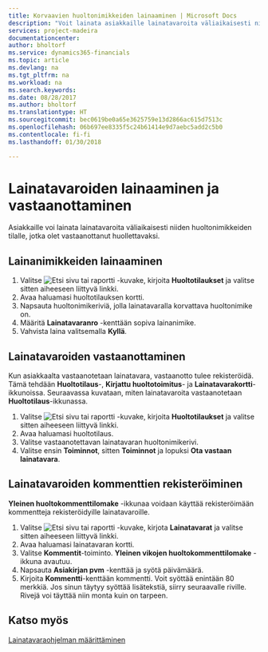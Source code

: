 ```yaml
---
title: Korvaavien huoltonimikkeiden lainaaminen | Microsoft Docs
description: "Voit lainata asiakkaille lainatavaroita väliaikaisesti niiden huoltonimikkeiden tilalle, jotka olet vastaanottanut huollettavaksi."
services: project-madeira
documentationcenter: 
author: bholtorf
ms.service: dynamics365-financials
ms.topic: article
ms.devlang: na
ms.tgt_pltfrm: na
ms.workload: na
ms.search.keywords: 
ms.date: 08/28/2017
ms.author: bholtorf
ms.translationtype: HT
ms.sourcegitcommit: bec0619be0a65e3625759e13d2866ac615d7513c
ms.openlocfilehash: 06b697ee8335f5c24b61414e9d7aebc5add2c5b0
ms.contentlocale: fi-fi
ms.lasthandoff: 01/30/2018

---
```

# <a name="lend-and-receive-loaners"></a>Lainatavaroiden lainaaminen ja vastaanottaminen
Asiakkaille voi lainata lainatavaroita väliaikaisesti niiden huoltonimikkeiden tilalle, jotka olet vastaanottanut huollettavaksi.  
  
## <a name="to-lend-a-loaner-item"></a>Lainanimikkeiden lainaaminen    
1. Valitse ![Etsi sivu tai raportti](media/ui-search/search_small.png "Etsi sivu tai raportti -kuvake") -kuvake, kirjoita **Huoltotilaukset** ja valitse sitten aiheeseen liittyvä linkki.  
2. Avaa haluamasi huoltotilauksen kortti.  
3. Napsauta huoltonimikeriviä, jolla lainatavaralla korvattava huoltonimike on.  
4. Määritä **Lainatavaranro** -kenttään sopiva lainanimike.  
5. Vahvista laina valitsemalla **Kyllä**.  

## <a name="to-receive-a-loaner"></a>Lainatavaroiden vastaanottaminen  
Kun asiakkaalta vastaanotetaan lainatavara, vastaanotto tulee rekisteröidä. Tämä tehdään **Huoltotilaus**-, **Kirjattu huoltotoimitus**- ja **Lainatavarakortti**-ikkunoissa. Seuraavassa kuvataan, miten lainatavaroita vastaanotetaan **Huoltotilaus**-ikkunassa.  
  
1. Valitse ![Etsi sivu tai raportti](media/ui-search/search_small.png "Etsi sivu tai raportti -kuvake") -kuvake, kirjoita **Huoltotilaukset** ja valitse sitten aiheeseen liittyvä linkki.  
2. Avaa haluamasi huoltotilaus.  
3. Valitse vastaanotettavan lainatavaran huoltonimikerivi.  
4. Valitse ensin **Toiminnot**, sitten **Toiminnot** ja lopuksi **Ota vastaan lainatavara**.  

## <a name="to-register-loaner-comments"></a>Lainatavaroiden kommenttien rekisteröiminen  
**Yleinen huoltokommenttilomake** -ikkunaa voidaan käyttää rekisteröimään kommentteja rekisteröidyille lainatavaroille.  
  
1. Valitse ![Etsi sivu tai raportti](media/ui-search/search_small.png "Etsi sivu tai raportti -kuvake") -kuvake, kirjota **Lainatavarat** ja valitse sitten aiheeseen liittyvä linkki.  
2. Avaa haluamasi lainatavaran kortti.  
3. Valitse **Kommentit**-toiminto. **Yleinen vikojen huoltokommenttilomake** -ikkuna avautuu.  
4. Napsauta **Asiakirjan pvm** -kenttää ja syötä päivämäärä.  
5. Kirjoita **Kommentti**-kenttään kommentti. Voit syöttää enintään 80 merkkiä. Jos sinun täytyy syöttää lisätekstiä, siirry seuraavalle riville. Rivejä voi täyttää niin monta kuin on tarpeen.  
  
## <a name="see-also"></a>Katso myös  
[Lainatavaraohjelman määrittäminen](service-how-setup-loaner-program.md)   

